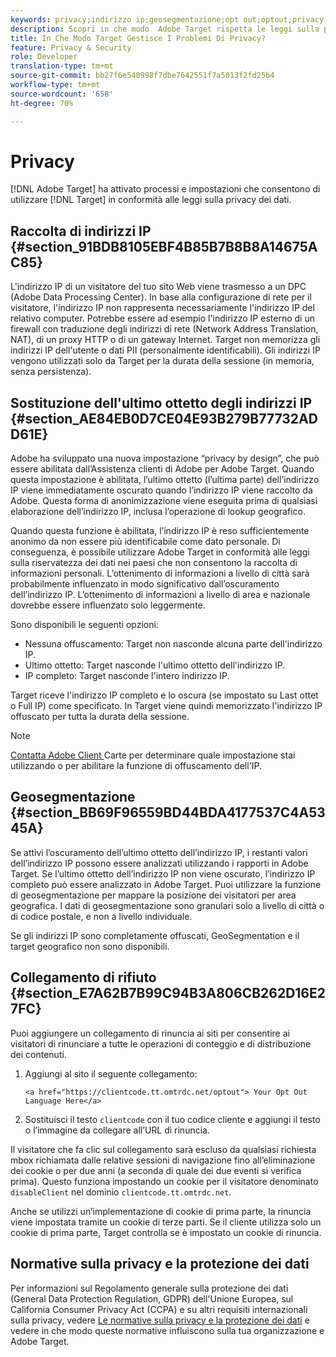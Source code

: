 ```yaml
---
keywords: privacy;indirizzo ip;geosegmentazione;opt out;optout;privacy;data privacy;regolamenti governativi;regolamenti;gdpr;ccpa
description: Scopri in che modo  Adobe Target rispetta le leggi sulla privacy dei dati applicabili, compresa la raccolta e la gestione degli indirizzi IP e le istruzioni di rifiuto.
title: In Che Modo Target Gestisce I Problemi Di Privacy?
feature: Privacy & Security
role: Developer
translation-type: tm+mt
source-git-commit: bb27f6e540998f7dbe7642551f7a5013f2fd25b4
workflow-type: tm+mt
source-wordcount: '658'
ht-degree: 70%

---
```



# Privacy

[!DNL Adobe Target] ha attivato processi e impostazioni che consentono di utilizzare  [!DNL Target] in conformità alle leggi sulla privacy dei dati.

## Raccolta di indirizzi IP {#section_91BDB8105EBF4B85B7B8B8A14675AC85}

L&#39;indirizzo IP di un visitatore del tuo sito Web viene trasmesso a un DPC (Adobe Data Processing Center). In base alla configurazione di rete per il visitatore, l&#39;indirizzo IP non rappresenta necessariamente l&#39;indirizzo IP del relativo computer. Potrebbe essere ad esempio l&#39;indirizzo IP esterno di un firewall con traduzione degli indirizzi di rete (Network Address Translation, NAT), di un proxy HTTP o di un gateway Internet. Target non memorizza gli indirizzi IP dell&#39;utente o dati PII (personalmente identificabili). Gli indirizzi IP vengono utilizzati solo da Target per la durata della sessione (in memoria, senza persistenza).

## Sostituzione dell&#39;ultimo ottetto degli indirizzi IP {#section_AE84EB0D7CE04E93B279B77732ADD61E}

Adobe ha sviluppato una nuova impostazione “privacy by design”, che può essere abilitata dall’Assistenza clienti di Adobe per Adobe Target. Quando questa impostazione è abilitata, l’ultimo ottetto (l’ultima parte) dell’indirizzo IP viene immediatamente oscurato quando l’indirizzo IP viene raccolto da Adobe. Questa forma di anonimizzazione viene eseguita prima di qualsiasi elaborazione dell’indirizzo IP, inclusa l’operazione di lookup geografico.

Quando questa funzione è abilitata, l’indirizzo IP è reso sufficientemente anonimo da non essere più identificabile come dato personale. Di conseguenza, è possibile utilizzare Adobe Target in conformità alle leggi sulla riservatezza dei dati nei paesi che non consentono la raccolta di informazioni personali. L’ottenimento di informazioni a livello di città sarà probabilmente influenzato in modo significativo dall’oscuramento dell’indirizzo IP. L’ottenimento di informazioni a livello di area e nazionale dovrebbe essere influenzato solo leggermente.

Sono disponibili le seguenti opzioni:

* Nessuna offuscamento: Target non nasconde alcuna parte dell&#39;indirizzo IP.
* Ultimo ottetto: Target nasconde l&#39;ultimo ottetto dell&#39;indirizzo IP.
* IP completo: Target nasconde l&#39;intero indirizzo IP.

Target riceve l&#39;indirizzo IP completo e lo oscura (se impostato su Last ottet o Full IP) come specificato. In Target viene quindi memorizzato l&#39;indirizzo IP offuscato per tutta la durata della sessione.

>[!NOTE]
>
>[Contatta  Adobe Client ](/help/cmp-resources-and-contact-information.md#reference_ACA3391A00EF467B87930A450050077C) Carte per determinare quale impostazione stai utilizzando o per abilitare la funzione di offuscamento dell&#39;IP.

## Geosegmentazione {#section_BB69F96559BD44BDA4177537C4A5345A}

Se attivi l’oscuramento dell’ultimo ottetto dell’indirizzo IP, i restanti valori dell’indirizzo IP possono essere analizzati utilizzando i rapporti in Adobe Target. Se l’ultimo ottetto dell’indirizzo IP non viene oscurato, l’indirizzo IP completo può essere analizzato in Adobe Target. Puoi utilizzare la funzione di geosegmentazione per mappare la posizione dei visitatori per area geografica. I dati di geosegmentazione sono granulari solo a livello di città o di codice postale, e non a livello individuale.

Se gli indirizzi IP sono completamente offuscati, GeoSegmentation e il target geografico non sono disponibili.

## Collegamento di rifiuto {#section_E7A62B7B99C94B3A806CB262D16E27FC}

Puoi aggiungere un collegamento di rinuncia ai siti per consentire ai visitatori di rinunciare a tutte le operazioni di conteggio e di distribuzione dei contenuti.

1. Aggiungi al sito il seguente collegamento:

   `<a href="https://clientcode.tt.omtrdc.net/optout"> Your Opt Out Language Here</a>`
1. Sostituisci il testo `clientcode` con il tuo codice cliente e aggiungi il testo o l’immagine da collegare all’URL di rinuncia.

Il visitatore che fa clic sul collegamento sarà escluso da qualsiasi richiesta mbox richiamata dalle relative sessioni di navigazione fino all’eliminazione dei cookie o per due anni (a seconda di quale dei due eventi si verifica prima). Questo funziona impostando un cookie per il visitatore denominato `disableClient` nel dominio `clientcode.tt.omtrdc.net`.

Anche se utilizzi un’implementazione di cookie di prima parte, la rinuncia viene impostata tramite un cookie di terze parti. Se il cliente utilizza solo un cookie di prima parte, Target controlla se è impostato un cookie di rinuncia.

## Normative sulla privacy e la protezione dei dati

Per informazioni sul Regolamento generale sulla protezione dei dati (General Data Protection Regulation, GDPR) dell&#39;Unione Europea, sul California Consumer Privacy Act (CCPA) e su altri requisiti internazionali sulla privacy, vedere [Le normative sulla privacy e la protezione dei dati](/help/c-implementing-target/c-considerations-before-you-implement-target/c-privacy/cmp-privacy-and-general-data-protection-regulation.md) e vedere in che modo queste normative influiscono sulla tua organizzazione e  Adobe Target.
